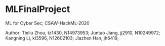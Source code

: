 # MLFinalProject
ML for Cyber Sec; CSAW-HackML-2020

Author:
Tieliu Zhou, tz1430, N14973953;
Juntao Jiang, jj2910, N10249972;
Kangning Li, kl3596, N12602103;
Jiazhen Han, jh6419,
